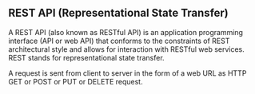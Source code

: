 ## REST API (Representational State Transfer)

A REST API (also known as RESTful API) is an application programming interface (API or web API) that conforms to the constraints of REST architectural style and allows for interaction with RESTful web services. REST stands for representational state transfer.

A request is sent from client to server in the form of a web URL as HTTP GET or POST or PUT or DELETE request.
